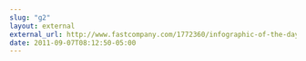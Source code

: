 ```yaml
---
slug: "g2"
layout: external
external_url: http://www.fastcompany.com/1772360/infographic-of-the-day-why-should-you-care-about-typography
date: 2011-09-07T08:12:50-05:00
---
```

